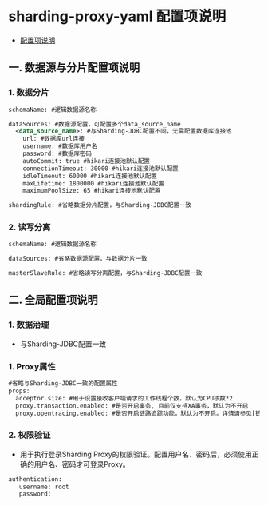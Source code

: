 # sharding-proxy-yaml 配置项说明

- [配置项说明](http://shardingsphere.io/document/current/cn/manual/sharding-proxy/configuration/)

## 一. 数据源与分片配置项说明

### 1. 数据分片

``` xml
schemaName: #逻辑数据源名称

dataSources: #数据源配置，可配置多个data_source_name
  <data_source_name>: #与Sharding-JDBC配置不同，无需配置数据库连接池
    url: #数据库url连接
    username: #数据库用户名
    password: #数据库密码
    autoCommit: true #hikari连接池默认配置
    connectionTimeout: 30000 #hikari连接池默认配置
    idleTimeout: 60000 #hikari连接池默认配置
    maxLifetime: 1800000 #hikari连接池默认配置
    maximumPoolSize: 65 #hikari连接池默认配置

shardingRule: #省略数据分片配置，与Sharding-JDBC配置一致
```

### 2. 读写分离

``` xml
schemaName: #逻辑数据源名称

dataSources: #省略数据源配置，与数据分片一致

masterSlaveRule: #省略读写分离配置，与Sharding-JDBC配置一致
```


## 二. 全局配置项说明

### 1. 数据治理

- 与Sharding-JDBC配置一致

### 1. Proxy属性

``` xml
#省略与Sharding-JDBC一致的配置属性
props:
  acceptor.size: #用于设置接收客户端请求的工作线程个数，默认为CPU核数*2
  proxy.transaction.enabled: #是否开启事务, 目前仅支持XA事务，默认为不开启
  proxy.opentracing.enabled: #是否开启链路追踪功能，默认为不开启。详情请参见[链路追踪](/cn/features/orchestration/apm/)
```

### 2. 权限验证

- 用于执行登录Sharding Proxy的权限验证。配置用户名、密码后，必须使用正确的用户名、密码才可登录Proxy。

``` xml
authentication:
   username: root
   password:
```
